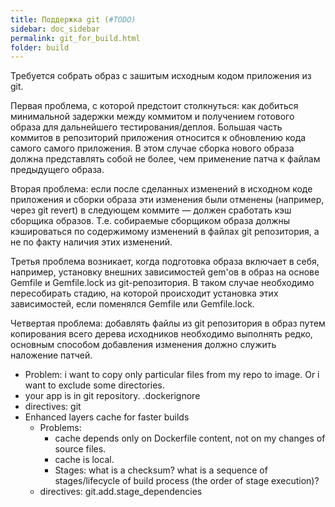 ```yaml
---
title: Поддержка git (#TODO)
sidebar: doc_sidebar
permalink: git_for_build.html
folder: build
---
```

Требуется собрать образ с зашитым исходным кодом приложения из git.

Первая проблема, с которой предстоит столкнуться: как добиться минимальной задержки между коммитом и получением готового образа для дальнейшего тестирования/деплоя. Большая часть коммитов в репозиторий приложения относится к обновлению кода самого самого приложения. В этом случае сборка нового образа должна представлять собой не более, чем применение патча к файлам предыдущего образа.

Вторая проблема: если после сделанных изменений в исходном коде приложения и сборки образа эти изменения были отменены (например, через git revert) в следующем коммите — должен сработать кэш сборщика образов. Т.е. собираемые сборщиком образа должны кэшироваться по содержимому изменений в файлах git репозитория, а не по факту наличия этих изменений.

Третья проблема возникает, когда подготовка образа включает в себя, например, установку внешних зависимостей gem'ов в образ на основе Gemfile и Gemfile.lock из git-репозитория. В таком случае необходимо пересобирать стадию, на которой происходит установка этих зависимостей, если поменялся Gemfile или Gemfile.lock.

Четвертая проблема: добавлять файлы из git репозитория в образ путем копирования всего дерева исходников необходимо выполнять редко, основным способом добавления изменения должно служить наложение патчей.

* Problem: i want to copy only particular files from my repo to image. Or i want to exclude some directories.
* your app is in git repository. .dockerignore
* directives: git
* Enhanced layers cache for faster builds
  * Problems:
    * cache depends only on Dockerfile content, not on my changes of source files.
    * cache is local.
    * Stages: what is a checksum? what is a sequence of stages/lifecycle of build process (the order of stage execution)? 
  * directives: git.add.stage_dependencies
